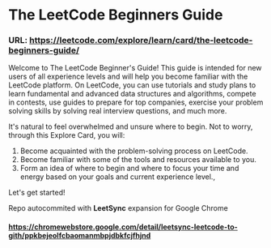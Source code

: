 # The LeetCode Beginners Guide
### URL: https://leetcode.com/explore/learn/card/the-leetcode-beginners-guide/

 Welcome to The LeetCode Beginner's Guide! This guide is intended for new users of all experience levels and will help you become familiar with the LeetCode platform. On LeetCode, you can use tutorials and study plans to learn fundamental and advanced data structures and algorithms, compete in contests, use guides to prepare for top companies, exercise your problem solving skills by solving real interview questions, and much more.

It's natural to feel overwhelmed and unsure where to begin. Not to worry, through this Explore Card, you will:

1. Become acquainted with the problem-solving process on LeetCode.
2. Become familiar with some of the tools and resources available to you.
3. Form an idea of where to begin and where to focus your time and energy based on your goals and current experience level.,

Let's get started!

Repo autocommited with __LeetSync__ expansion for Google Chrome

#### https://chromewebstore.google.com/detail/leetsync-leetcode-to-gith/ppkbejeolfcbaomanmbpjdbkfcjfhjnd

